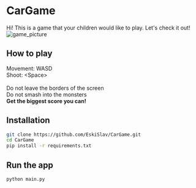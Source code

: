 # CarGame
Hi! This is a game that your children would like to play. Let's check it out!
![game_picture]()
## How to play
Movement: WASD<br>
Shoot: \<Space\>
<br><br>
Do not leave the borders of the screen<br>
Do not smash into the monsters<br>
**Get the biggest score you can!**

## Installation

```bash
git clone https://github.com/EskiSlav/CarGame.git
cd CarGame
pip install -r requirements.txt 
```

## Run the app

```bash
python main.py
```
